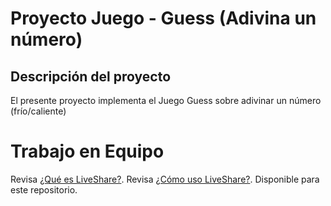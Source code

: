 # Proyecto Juego - Guess (Adivina un número)

## Descripción del proyecto

El presente proyecto implementa el Juego Guess sobre adivinar un número (frío/caliente)

# Trabajo en Equipo

Revisa [¿Qué es LiveShare?](https://youtu.be/9QXwSg9-2qQ). Revisa [¿Cómo uso LiveShare?](https://www.youtube.com/watch?v=nj535VbE9pQ). Disponible para este repositorio.
